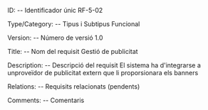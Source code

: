 ID: -- Identificador únic
RF-5-02

Type/Category: -- Tipus i Subtipus
Funcional

Version: -- Número de versió
1.0

Title: -- Nom del requisit
Gestió de publicitat

Description: -- Descripció del requisit
El sistema ha d'integrarse a unproveïdor de publicitat extern que li proporsionara els banners

Relations: -- Requisits relacionats
(pendents)

Comments: -- Comentaris
